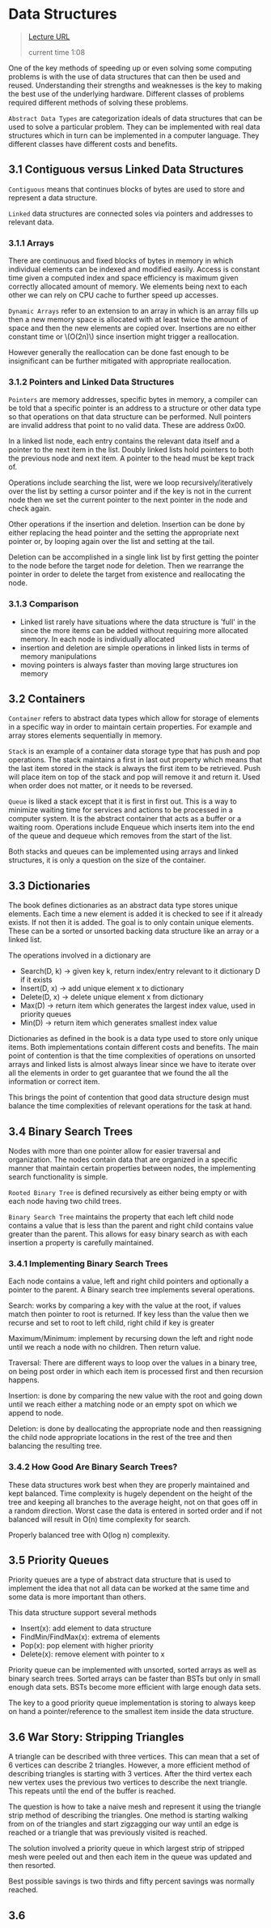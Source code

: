 # Data Structures

> [Lecture URL](https://youtu.be/vg2u8Hbb6lE?list=PLOtl7M3yp-DX6ic0HGT0PUX_wiNmkWkXx&t=38)
>
> current time 1:08

One of the key methods of speeding up or even solving some computing problems is
with the use of data structures that can then be used and reused. Understanding
their strengths and weaknesses is the key to making the best use of the underlying
hardware. Different classes of problems required different methods of solving these
problems.

`Abstract Data Types` are categorization ideals of data structures that can be used
to solve a particular problem. They can be implemented with real data structures
which in turn can be implemented in a computer language. They different classes
have different costs and benefits.

## 3.1 Contiguous versus Linked Data Structures

`Contiguous` means that continues blocks of bytes are used to store and represent
a data structure.

`Linked` data structures are connected soles via pointers and addresses to relevant
data.

### 3.1.1 Arrays

There are continuous and fixed blocks of bytes in memory in which individual elements
can be indexed and modified easily. Access is constant time given a computed index
and space efficiency is maximum given correctly allocated amount of memory. We elements
being next to each other we can rely on CPU cache to further speed up accesses.

`Dynamic Arrays` refer to an extension to an array in which is an array fills up
then a new memory space is allocated with at least twice the amount of space and
then the new elements are copied over. Insertions are no either constant time
or \\(O(2n)\\) since insertion might trigger a reallocation.

However generally the reallocation can be done fast enough to be insignificant
can be further mitigated with appropriate reallocation.

### 3.1.2 Pointers and Linked Data Structures

`Pointers` are memory addresses, specific bytes in memory, a compiler can be told
that a specific pointer is an address to a structure or other data type so that
operations on that data structure can be performed. Null pointers are invalid
address that point to no valid data. These are address 0x00.

In a linked list node, each entry contains the relevant data itself and a pointer
to the next item in the list. Doubly linked lists hold pointers to both the previous
node and next item. A pointer to the head must be kept track of.

Operations include searching the list, were we loop recursively/iteratively over
the list by setting a cursor pointer and if the key is not in the current node
then we set the current pointer to the next pointer in the node and check again.

Other operations if the insertion and deletion. Insertion can be done by either
replacing the head pointer and the setting the appropriate next pointer or, by
looping again over the list and setting at the tail.

Deletion can be accomplished in a single link list by first getting the pointer to
the node before the target node for deletion. Then we rearrange the pointer in
order to delete the target from existence and reallocating the node.

### 3.1.3 Comparison

- Linked list rarely have situations where the data structure is 'full' in the since
  the more items can be added without requiring more allocated memory. In each node
  is individually allocated
- insertion and deletion are simple operations in linked lists in terms of memory
  manipulations
- moving pointers is always faster than moving large structures ion memory

## 3.2 Containers

`Container` refers to abstract data types which allow for storage of elements in
a specific way in order to maintain certain properties. For example and array stores
elements sequentially in memory.

`Stack` is an example of a container data storage type that has push and pop operations.
The stack maintains a first in last out property which means that the last item
stored in the stack is always the first item to be retrieved. Push will place item
on top of the stack and pop will remove it and return it. Used when order does not
matter, or it needs to be reversed.

`Queue` is liked a stack except that it is first in first out. This is a way to minimize
waiting time for services and actions to be processed in a computer system. It
is the abstract container that acts as a buffer or a waiting room. Operations include
Enqueue which inserts item into the end of the queue and dequeue which removes from
the start of the list.

Both stacks and queues can be implemented using arrays and linked structures, it
is only a question on the size of the container.

## 3.3 Dictionaries

The book defines dictionaries as an abstract data type stores unique elements.
Each time a new element is added it is checked to see if it already exists. If
not then it is added. The goal is to only contain unique elements. These can
be a sorted or unsorted backing data structure like an array or a linked list.

The operations involved in a dictionary are

- Search(D, k) → given key k, return index/entry relevant to it dictionary D if it
  exists
- Insert(D, x) → add unique element x to dictionary
- Delete(D, x) → delete unique element x from dictionary
- Max(D) → return item which generates the largest index value, used in priority
  queues
- Min(D) → return item which generates smallest index value

Dictionaries as defined in the book is a data type used to store only unique
items. Both implementations contain different costs and benefits. The main
point of contention is that the time complexities of operations on unsorted
arrays and linked lists is almost always linear since we have to iterate over
all the elements in order to get guarantee that we found the all the information
or correct item.

This brings the point of contention that good data structure design must balance
the time complexities of relevant operations for the task at hand.

## 3.4 Binary Search Trees

Nodes with more than one pointer allow for easier traversal and organization.
The nodes contain data that are organized in a specific manner that maintain
certain properties between nodes, the implementing search functionality
is simple.

`Rooted Binary Tree` is defined recursively as either being empty or with each node
having two child trees.

`Binary Search Tree` maintains the property that each left child node contains a
value that is less than the parent and right child contains value greater than
the parent. This allows for easy binary search as with each insertion a property
is carefully maintained.

### 3.4.1 Implementing Binary Search Trees

Each node contains a value, left and right child pointers and optionally a pointer
to the parent. A Binary search tree implements several operations.

Search: works by comparing a key with the value at the root, if values match then
pointer to root is returned. If key less than the value then we recurse and set
to root to left child, right child if key is greater

Maximum/Minimum: implement by recursing down the left and right node until we reach
a node with no children. Then return value.

Traversal: There are different ways to loop over the values in a binary tree, on
being post order in which each item is processed first and then recursion happens.

Insertion: is done by comparing the new value with the root and going down until
we reach either a matching node or an empty spot on which we append to node.

Deletion: is done by deallocating the appropriate node and then reassigning the
child node appropriate locations in the rest of the tree and then balancing the
resulting tree.

### 3.4.2 How Good Are Binary Search Trees?

These data structures work best when they are properly maintained and kept
balanced. Time complexity is hugely dependent on the height of the tree
and keeping all branches to the average height, not on that goes off in
a random direction. Worst case the data is entered in sorted order and
if not balanced will result in O(n) time complexity for search.

Properly balanced tree with O(log n) complexity.

## 3.5 Priority Queues

Priority queues are a type of abstract data structure that is used to implement
the idea that not all data can be worked at the same time and some data is more
important than others.

This data structure support several methods

- Insert(x): add element to data structure
- FindMin/FindMax(x): extrema of elements
- Pop(x): pop element with higher priority
- Delete(x): remove element with pointer to x

Priority queue can be implemented with unsorted, sorted arrays as well as binary
search trees. Sorted arrays can be faster than BSTs but only in small enough
data sets. BSTs become more efficient with large enough data sets.

The key to a good priority queue implementation is storing to always keep on
hand a pointer/reference to the smallest item inside the data structure.

## 3.6 War Story: Stripping Triangles

A triangle can be described with three vertices. This can mean that a set of
6 vertices can describe 2 triangles. However, a more efficient method of describing
triangles is starting with 3 vertices. After the third vertex each new vertex uses
the previous two vertices to describe the next triangle. This repeats until the
end of the buffer is reached.

The question is how to take a naive mesh and represent it using the triangle
strip method of describing the triangles. One method is starting walking from
on of the triangles and start zigzagging our way until an edge is reached or a
triangle that was previously visited is reached.

The solution involved a priority queue in which largest strip of stripped mesh
were peeled out and then each item in the queue was updated and then
resorted.

Best possible savings is two thirds and fifty percent savings was normally reached.

## 3.6 
